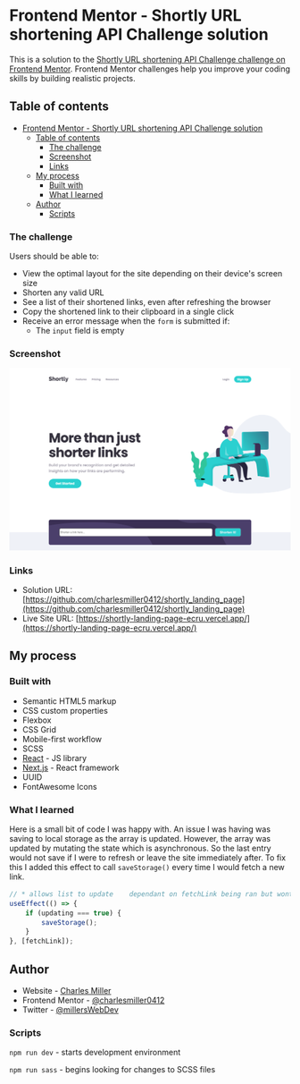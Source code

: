 # Frontend Mentor - Shortly URL shortening API Challenge solution

This is a solution to the [Shortly URL shortening API Challenge challenge on Frontend Mentor](https://www.frontendmentor.io/challenges/url-shortening-api-landing-page-2ce3ob-G). Frontend Mentor challenges help you improve your coding skills by building realistic projects.

## Table of contents

- [Frontend Mentor - Shortly URL shortening API Challenge solution](#frontend-mentor---shortly-url-shortening-api-challenge-solution)
  - [Table of contents](#table-of-contents)
    - [The challenge](#the-challenge)
    - [Screenshot](#screenshot)
    - [Links](#links)
  - [My process](#my-process)
    - [Built with](#built-with)
    - [What I learned](#what-i-learned)
  - [Author](#author)
    - [Scripts](#scripts)

### The challenge

Users should be able to:

-   View the optimal layout for the site depending on their device's screen size
-   Shorten any valid URL
-   See a list of their shortened links, even after refreshing the browser
-   Copy the shortened link to their clipboard in a single click
-   Receive an error message when the `form` is submitted if:
    -   The `input` field is empty

### Screenshot

![](https://github.com/charlesmiller0412/shortly_landing_page/blob/main/Project%20Display%20Images/shortlyDesktop.png?raw=true)

### Links

-   Solution URL: [https://github.com/charlesmiller0412/shortly_landing_page](https://github.com/charlesmiller0412/shortly_landing_page)
-   Live Site URL: [https://shortly-landing-page-ecru.vercel.app/](https://shortly-landing-page-ecru.vercel.app/)

## My process

### Built with

-   Semantic HTML5 markup
-   CSS custom properties
-   Flexbox
-   CSS Grid
-   Mobile-first workflow
-   SCSS
-   [React](https://reactjs.org/) - JS library
-   [Next.js](https://nextjs.org/) - React framework
-   UUID
-   FontAwesome Icons

### What I learned

Here is a small bit of code I was happy with. An issue I was having was saving to local storage as the array is updated. However, the array was updated by mutating the state which is asynchronous. So the last entry would not save if I were to refresh or leave the site immediately after. To fix this I added this effect to call `saveStorage()` every time I would fetch a new link.

```js
// * allows list to update    dependant on fetchLink being ran but wont overwrite array on load
useEffect(() => {
    if (updating === true) {
        saveStorage();
    }
}, [fetchLink]);
```

## Author

-   Website - [Charles Miller](https://www.charlesmiller.dev)
-   Frontend Mentor - [@charlesmiller0412](https://www.frontendmentor.io/profile/charlesmiller0412)
-   Twitter - [@millersWebDev](https://www.twitter.com/yourusername)

### Scripts

`npm run dev` - starts development environment

`npm run sass` - begins looking for changes to SCSS files
